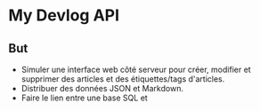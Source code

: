 # My Devlog API

## But

* Simuler une interface web côté serveur pour créer, modifier et supprimer des articles et des étiquettes/tags d'articles.
* Distribuer des données JSON et Markdown.
* Faire le lien entre une base SQL et 